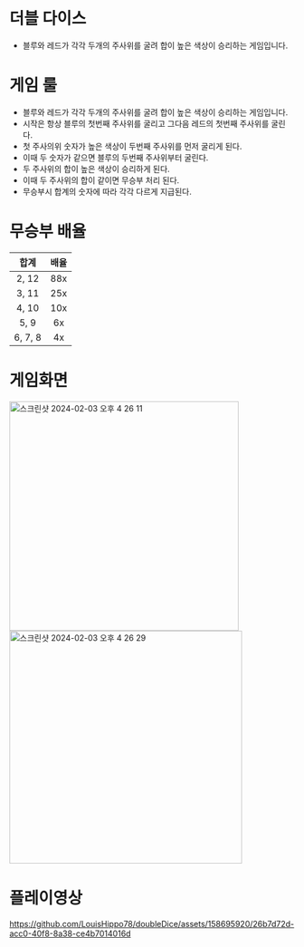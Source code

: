 # 더블 다이스

- 블루와 레드가 각각 두개의 주사위를 굴려 합이 높은 색상이 승리하는 게임입니다.

# 게임 룰
- 블루와 레드가 각각 두개의 주사위를 굴려 합이 높은 색상이 승리하는 게임입니다.
- 시작은 항상 블루의 첫번째 주사위를 굴리고 그다음 레드의 첫번째 주사위를 굴린다.
- 첫 주사의위 숫자가 높은 색상이 두번째 주사위를 먼저 굴리게 된다.
- 이때 두 숫자가 같으면 블루의 두번째 주사위부터 굴린다.
- 두 주사위의 합이 높은 색상이 승리하게 된다.
- 이때 두 주사위의 합이 같이면 무승부 처리 된다.
- 무승부시 합계의 숫자에 따라 각각 다르게 지급된다.

# 무승부 배율
|합계|배율|
|:---:|:---:|
|2, 12|88x|
|3, 11|25x|
|4, 10|10x|
|5, 9|6x|
|6, 7, 8|4x|

# 게임화면

<img width="405" alt="스크린샷 2024-02-03 오후 4 26 11" src="https://github.com/LouisHippo78/doubleDice/assets/158695920/1e3feffe-f1cd-4270-9f85-b2ce163293cd">
<img width="411" alt="스크린샷 2024-02-03 오후 4 26 29" src="https://github.com/LouisHippo78/doubleDice/assets/158695920/c929e904-864b-4809-b341-cf4e6e3051b5">


# 플레이영상


https://github.com/LouisHippo78/doubleDice/assets/158695920/26b7d72d-acc0-40f8-8a38-ce4b7014016d





